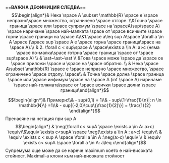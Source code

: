 ==**ВАЖНА ДЕФИНИЦИЯ СЛЕДВА**==
$$\begin{align*}& Нека \space A \subset \mathbb{R} \space е \space непразно\space множество, ограничено \space отгоре. \\&Точна \space граница \space или  \space супремум \space на \spaceА(sup\space A) \space наричаме \space най-малката \space от \space всичките \space горни \space граници на \space А\\&1.\space a\leq sup A\space \forall a \in A \space (\space sup \space A е \space горна \space граница\space на \space А).\\ & 2. \forall c < sup\space A \space\exists a \in A: a>c (няма \space по-малка\space готрна \space граница \space от \space sup\space A) \\ & \ast~\ast~\ast \\ &Това \space може \space да \space се \space приложи \space и \space на \space обратно. \\ & Нека \space А\subset \mathbb{R} \space е \space непразно \space множество, \space ограничено \space отдолу. \space\\ & Точна \space долна \space граница \space или \space инфимум \space на \space А (inf \space A) наричаме \space най-голямата\space от \space всички \space долни \space граници\end{align*}$$

$$\begin{align*}& Примери:\\& - sup(0,1) = 1\\& - sup\{1-\frac{1}{n}|: n \in \mathbb{N}\} =1\\& - sup[(-2,0)\cup\{\frac{1}{2}\}] = \frac{1}{2} \end{align*}$$
Пренасяне на негация при sup A
$$\begin{align*} & \neg(\forall c< supA \space \exists a \in A: a>c) \equiv\\&\equiv \exists c<supA \space \neg(\exists a \in A : a>c) \equiv\\ & \equiv \exists c < sup A \space \forall a \in A :\neg(a>c) \equiv \\ & \equiv \exists c< supA \space \forall a \in A: a\leq c\end{align*}$$
Супремума още може да се нарече maximum което е най-високата стойност. Maximal-а клони към най-високата стойност
